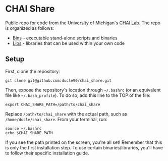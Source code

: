 # CHAI Share

Public repo for code from the University of Michigan's [CHAI Lab](http://web.eecs.umich.edu/~emilykmp/chai/people.html). The repo is organized as follows:

* [Bins](Bins) - executable stand-alone scripts and binaries
* [Libs](Libs) - libraries that can be used within your own code

## Setup

First, clone the repository:

```
git clone git@github.com:ducle90/chai_share.git
```

Then, expose the repository's location through `~/.bashrc` (or an equivalent
file like `~/.bash_profile`). To do so, add this line to the TOP of the file:

```
export CHAI_SHARE_PATH=/path/to/chai_share
```

Replace `/path/to/chai_share` with the actual path, such as `/home/ducle/chai_share`. From your terminal, run:

```
source ~/.bashrc
echo $CHAI_SHARE_PATH
```

If you see the path printed on the screen, you're all set! Remember that this
is only the first installation step. To use certain binaries/libraries, you'll
have to follow their specific installation guide.
